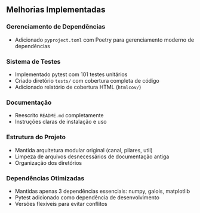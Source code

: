 ## Melhorias Implementadas

### Gerenciamento de Dependências
- Adicionado `pyproject.toml` com Poetry para gerenciamento moderno de dependências

### Sistema de Testes
- Implementado pytest com 101 testes unitários
- Criado diretório `tests/` com cobertura completa de código
- Adicionado relatório de cobertura HTML (`htmlcov/`)

### Documentação
- Reescrito `README.md` completamente
- Instruções claras de instalação e uso

### Estrutura do Projeto
- Mantida arquitetura modular original (canal, pilares, util)
- Limpeza de arquivos desnecessários de documentação antiga
- Organização dos diretórios

### Dependências Otimizadas
- Mantidas apenas 3 dependências essenciais: numpy, galois, matplotlib
- Pytest adicionado como dependência de desenvolvimento
- Versões flexíveis para evitar conflitos